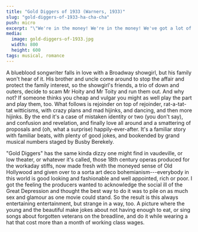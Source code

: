 ```yaml
---
title: "Gold Diggers of 1933 (Warners, 1933)"
slug: "gold-diggers-of-1933-ha-cha-cha"
push: micro
excerpt: "\"We're in the money! We're in the money! We've got a lot of what it takes to get along! We're in the money! The skies are sunny! Ol' Man Depression, you are through, you done us wrong!\""
media: 
  image: gold-diggers-of-1933.jpg
  width: 800
  height: 600
tags: musical, romance
---
```


A blueblood songwriter falls in love with a Broadway showgirl, but his family won't hear of it. His brother and uncle come around to stop the affair and protect the family interest, so the showgirl's friends, a trio of down and outers, decide to scam Mr Hoity and Mr Toity and run them out. And why not? If someone thinks you cheap and vulgar you might as well play the part and play them, too. What follows is rejoinder on top of rejoinder, rat-a-tat-tat witticisms, with crazy plans and mad hijinks, and dancing, and then more hijinks. By the end it's a case of mistaken identity or two (you don't say), and confusion and revelation, and finally love all around and a smattering of proposals and (oh, what a surprise) happily-ever-after. It's a familiar story with familiar beats, with plenty of good jokes, and bookended by grand musical numbers staged by Busby Berekely.

"Gold Diggers" has the same kinda dizzy one might find in vaudeville, or low theater, or whatever it's called, those 18th century operas produced for the workaday stiffs, now made fresh with the moneyed sense of Old Hollywood and given over to a sorta art deco bohemianism---everybody in this world is good looking and fashionable and well appointed, rich or poor. I got the feeling the producers wanted to acknowledge the social ill of the Great Depression and thought the best way to do it was to pile on as much sex and glamour as one movie could stand. So the result is this always entertaining entertainment, but strange in a way, too. A picture where the young and the beautiful make jokes about not having enough to eat, or sing songs about forgotten veterans on the breadline, and do it while wearing a hat that cost more than a month of working class wages.
